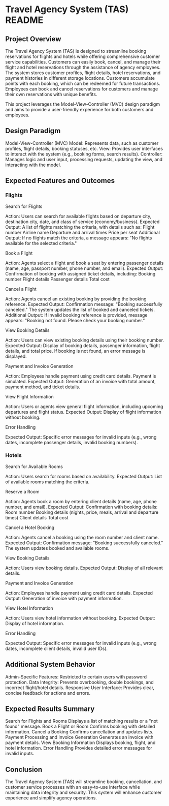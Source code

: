 # Travel Agency System (TAS) README
## Project Overview
The Travel Agency System (TAS) is designed to streamline booking reservations for flights and hotels while offering comprehensive customer service capabilities. Customers can easily book, cancel, and manage their flight and hotel reservations through the assistance of agency employees. The system stores customer profiles, flight details, hotel reservations, and payment histories in different storage locations. Customers accumulate points with each booking, which can be redeemed for future transactions. Employees can book and cancel reservations for customers and manage their own reservations with unique benefits.

This project leverages the Model-View-Controller (MVC) design paradigm and aims to provide a user-friendly experience for both customers and employees.

## Design Paradigm
Model-View-Controller (MVC)
Model: Represents data, such as customer profiles, flight details, booking statuses, etc.
View: Provides user interfaces to interact with the system (e.g., booking forms, search results).
Controller: Manages logic and user input, processing requests, updating the view, and interacting with the model.

## Expected Features and Outcomes
### Flights

Search for Flights

Action: Users can search for available flights based on departure city, destination city, date, and class of service (economy/business).
Expected Output: A list of flights matching the criteria, with details such as:
Flight number
Airline name
Departure and arrival times
Price per seat
Additional Output: If no flights match the criteria, a message appears: "No flights available for the selected criteria."

Book a Flight

Action: Agents select a flight and book a seat by entering passenger details (name, age, passport number, phone number, and email). 
Expected Output: Confirmation of booking with assigned ticket details, including:
Booking number
Flight details
Passenger details
Total cost

Cancel a Flight

Action: Agents cancel an existing booking by providing the booking reference. 
Expected Output: Confirmation message: "Booking successfully canceled." The system updates the list of booked and canceled tickets. 
Additional Output: If invalid booking reference is provided, message appears: "Booking not found. Please check your booking number."

View Booking Details

Action: Users can view existing booking details using their booking number. 
Expected Output: Display of booking details, passenger information, flight details, and total price. If booking is not found, an error message is displayed.

Payment and Invoice Generation

Action: Employees handle payment using credit card details. Payment is simulated. 
Expected Output: Generation of an invoice with total amount, payment method, and ticket details.

View Flight Information

Action: Users or agents view general flight information, including upcoming departures and flight status. 
Expected Output: Display of flight information without booking.

Error Handling

Expected Output: Specific error messages for invalid inputs (e.g., wrong dates, incomplete passenger details, invalid booking numbers).

### Hotels
Search for Available Rooms

Action: Users search for rooms based on availability. 
Expected Output: List of available rooms matching the criteria.

Reserve a Room

Action: Agents book a room by entering client details (name, age, phone number, and email). 
Expected Output: Confirmation with booking details:
Room number
Booking details (nights, price, meals, arrival and departure times)
Client details
Total cost

Cancel a Hotel Booking

Action: Agents cancel a booking using the room number and client name. 
Expected Output: Confirmation message: "Booking successfully canceled." The system updates booked and available rooms.

View Booking Details

Action: Users view booking details. 
Expected Output: Display of all relevant details.

Payment and Invoice Generation

Action: Employees handle payment using credit card details. 
Expected Output: Generation of invoice with payment information.

View Hotel Information

Action: Users view hotel information without booking. 
Expected Output: Display of hotel information.

Error Handling

Expected Output: Specific error messages for invalid inputs (e.g., wrong dates, incomplete client details, invalid user IDs).

## Additional System Behavior
Admin-Specific Features: Restricted to certain users with password protection.
Data Integrity: Prevents overbooking, double bookings, and incorrect flight/hotel details.
Responsive User Interface: Provides clear, concise feedback for actions and errors.

## Expected Results Summary
Search for Flights and Rooms
Displays a list of matching results or a "not found" message.
Book a Flight or Room
Confirms booking with detailed information.
Cancel a Booking
Confirms cancellation and updates lists.
Payment Processing and Invoice Generation
Generates an invoice with payment details.
View Booking Information
Displays booking, flight, and hotel information.
Error Handling
Provides detailed error messages for invalid inputs.

## Conclusion
The Travel Agency System (TAS) will streamline booking, cancellation, and customer service processes with an easy-to-use interface while maintaining data integrity and security. This system will enhance customer experience and simplify agency operations.

